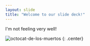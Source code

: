 ```yaml
---
layout: slide
title: "Welcome to our slide deck!"
---
```


I'm not feeling very well!

![octocat-de-los-muertos](https://octodex.github.com/images/octocat-de-los-muertos.jpg)
{: .center}
